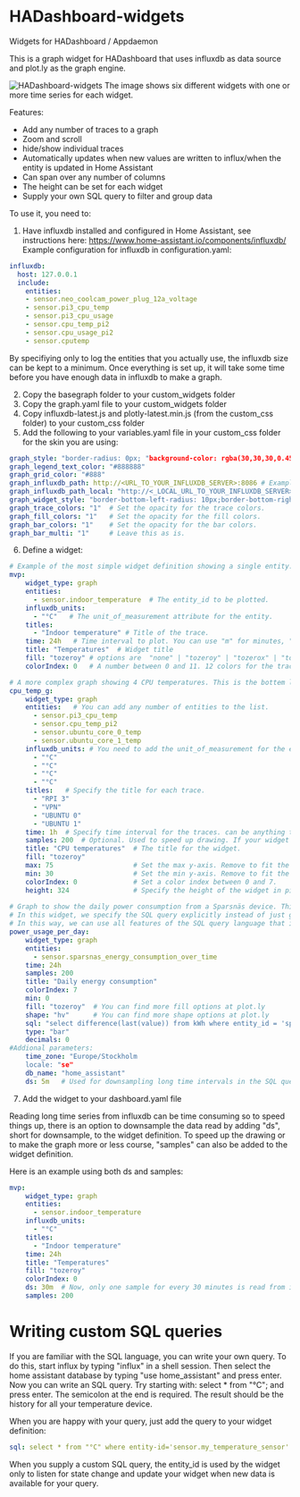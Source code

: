 # HADashboard-widgets
Widgets for HADashboard / Appdaemon

This is a graph widget for HADashboard that uses influxdb as data source and plot.ly as the graph engine.

![HADashboard-widgets](https://github.com/tjntomas/HADashboard-widgets/blob/master/img/influx_graph.png?raw=true)
The image shows six different widgets with one or more time series for each widget.

Features:
* Add any number of traces to a graph
* Zoom and scroll
* hide/show individual traces
* Automatically updates when new values are written  to influx/when the entity is updated in Home Assistant
* Can span over any number of columns
* The height can be set for each widget
* Supply your own SQL query to filter and group data

To use it, you need to:
1. Have influxdb installed and configured in Home Assistant, see instructions here:  https://www.home-assistant.io/components/influxdb/
Example configuration for influxdb in configuration.yaml:
````yaml
influxdb:
  host: 127.0.0.1
  include: 
    entities:
    - sensor.neo_coolcam_power_plug_12a_voltage
    - sensor.pi3_cpu_temp
    - sensor.pi3_cpu_usage
    - sensor.cpu_temp_pi2
    - sensor.cpu_usage_pi2
    - sensor.cputemp
 ````
 By specifiying only to log the entities that you actually use, the influxdb size can be kept to a minimum. Once everything is set up, it will take some time before you have enough data in influxdb to make a graph.
 
2. Copy the basegraph folder to your custom_widgets folder
3. Copy the graph.yaml file to your custom_widgets folder
4. Copy influxdb-latest.js and plotly-latest.min.js (from the custom_css folder)  to your custom_css folder
5. Add the following to your variables.yaml file in your custom_css folder for the skin you are using:
````yaml
graph_style: "border-radius: 0px; "background-color: rgba(30,30,30,0.45 );"  # Change to whichever color/opacity you like.
graph_legend_text_color: "#888888"
graph_grid_color: "#888"
graph_influxdb_path: http://<URL_TO_YOUR_INFLUXDB_SERVER>:8086 # Example: 192.168.1.20:8086  or http://www.mydomain.com:8086
graph_influxdb_path_local: "http://<_LOCAL_URL_TO_YOUR_INFLUXDB_SERVER>:8086"
graph_widget_style: "border-bottom-left-radius: 10px;border-bottom-right-radius: §;border-top-left-radius: 10px;border-top-right-radius: 10px;"
graph_trace_colors: "1"  # Set the opacity for the trace colors.
graph_fill_colors: "1"   # Set the opacity for the fill colors.
graph_bar_colors: "1"    # Set the opacity for the bar colors.
graph_bar_multi: "1"     # Leave this as is.
````
6. Define a widget:
````yaml
# Example of the most simple widget definition showing a single entity:
mvp:
    widget_type: graph
    entities:
      - sensor.indoor_temperature  # The entity_id to be plotted.
    influxdb_units: 
      - "°C"   # The unit_of_measurement attribute for the entity.
    titles:
      - "Indoor temperature" # Title of the trace.
    time: 24h   # Time interval to plot. You can use "m" for minutes, "h" for hours, "d" for days and "w" for weeks.
    title: "Temperatures"  # Widget title
    fill: "tozeroy" # options are  "none" | "tozeroy" | "tozerox" | "tonexty" | "tonextx" | "toself" 
    colorIndex: 0   # A number between 0 and 11. 12 colors for the traces are predefined and the colorIndex defines which is used for the first trace. If more than 10 traces/entities are specified, the colors are rotated. 

# A more complex graph showing 4 CPU temperatures. This is the bottem left widget in the image above.
cpu_temp_g:
    widget_type: graph
    entities:   # You can add any number of entities to the list.
      - sensor.pi3_cpu_temp
      - sensor.cpu_temp_pi2
      - sensor.ubuntu_core_0_temp
      - sensor.ubuntu_core_1_temp
    influxdb_units: # You need to add the unit_of_measurement for the entity_id's here. 
      - "°C"
      - "°C"
      - "°C"
      - "°C"
    titles:   # Specify the title for each trace. 
      - "RPI 3"
      - "VPN"
      - "UBUNTU 0"
      - "UBUNTU 1"
    time: 1h  # Specify time interval for the traces. can be anything that influxdb accepts, i.e. 20m, 2d, 4h, 1w etc.
    samples: 200  # Optional. Used to speed up drawing. If your widget is 200 pixels wide, use 200.
    title: "CPU temperatures"  # The title for the widget.
    fill: "tozeroy"
    max: 75                    # Set the max y-axis. Remove to fit the traces automatically.
    min: 30                    # Set the min y-axis. Remove to fit the traces automatically.
    colorIndex: 0              # Set a color index between 0 and 7.
    height: 324                # Specify the height of the widget in pixels. 
    
# Graph to show the daily power consumption from a Sparsnäs device. This is the middle right widget in the image above.
# In this widget, we specify the SQL query explicitly instead of just grabbing the trace from influxdb.
# In this way, we can use all features of the SQL query language that influxdb supports.
power_usage_per_day:
    widget_type: graph
    entities:
      - sensor.sparsnas_energy_consumption_over_time
    time: 24h
    samples: 200
    title: "Daily energy consumption"
    colorIndex: 7
    min: 0
    fill: "tozeroy"  # You can find more fill options at plot.ly 
    shape: "hv"      # You can find more shape options at plot.ly 
    sql: "select difference(last(value)) from kWh where entity_id = 'sparsnas_energy_consumption_over_time' and time > now() - 2w  group by time(1d)"
    type: "bar"
    decimals: 0
#Addional parameters:
    time_zone: "Europe/Stockholm
    locale: "se"
    db_name: "home_assistant"
    ds: 5m   # Used for downsampling long time intervals in the SQL query. Use anything that influxdb accepts, i.e. 5m, 1h, 2d etc.
````

7. Add the widget to your dashboard.yaml file 

Reading long time series from influxdb can be time consuming so to speed things up, there is an option to downsample the data read by adding "ds", short for downsample,  to the widget definition. To speed up the drawing or to make the graph more or less course, "samples" can also be added to the widget definition. 

Here is an example using both ds and samples:
````yaml
mvp:
    widget_type: graph
    entities:
      - sensor.indoor_temperature
    influxdb_units: 
      - "°C"
    titles:
      - "Indoor temperature"
    time: 24h
    title: "Temperatures"
    fill: "tozeroy"
    colorIndex: 0
    ds: 30m  # Now, only one sample for every 30 minutes is read from influxdb.
    samples: 200
````

# Writing custom SQL queries
If you are familiar with the SQL language, you can write your own query. To do this, start influx by typing "influx" in a shell session.
Then select the home assistant database by typing "use home_assistant" and press enter.
Now you can write an SQL query. Try starting with: select * from "°C";  and press enter. The semicolon at the end is required.
The result should be the history for all your temperature device.

When you are happy with your query, just add the query to your widget definition:
````yaml
sql: select * from "°C" where entity-id='sensor.my_temperature_sensor' and value > 20 and time > now() - 1d
````

When you supply a custom SQL query, the entity_id is used by the widget only to listen for state change and update your widget when new data is available for your query.





